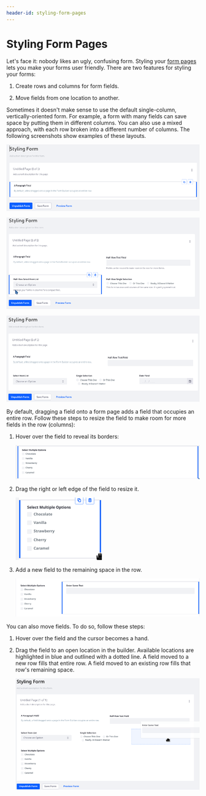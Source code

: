 ```yaml
---
header-id: styling-form-pages
---
```


# Styling Form Pages

Let's face it: nobody likes an ugly, confusing form. Styling your 
[form pages](/docs/7-1/user/-/knowledge_base/u/form-pages) 
lets you make your forms user friendly. There are two features for styling your
forms: 

1.  Create rows and columns for form fields. 

2.  Move fields from one location to another. 

Sometimes it doesn't make sense to use the default single-column, 
vertically-oriented form. For example, a form with many fields can save space by 
putting them in different columns. You can also use a mixed approach, with each 
row broken into a different number of columns. The following screenshots show 
examples of these layouts. 

![Figure 1: This is the default single-column, vertically-oriented form.](../../images/forms-form-row.png)

![Figure 2: Putting form fields in multiple columns can give you more space.](../../images/forms-layout-multicolumn.png)

![Figure 3: The first row is in two columns and the second row is in three columns.](../../images/forms-layout-mixed.png)

By default, dragging a field onto a form page adds a field that occupies an 
entire row. Follow these steps to resize the field to make room for more fields 
in the row (columns): 

1.  Hover over the field to reveal its borders: 

    ![Figure 4: Form field borders.](../../images/forms-field-borders.png)

2.  Drag the right or left edge of the field to resize it.

    ![Figure 5: After resizing, the field is smaller.](../../images/forms-field-resized.png)

3.  Add a new field to the remaining space in the row. 

    ![Figure 6: There are now two fields in the row.](../../images/forms-field-columns.png)

You can also move fields. To do so, follow these steps: 

1.  Hover over the field and the cursor becomes a hand. 

2.  Drag the field to an open location in the builder. Available locations are
    highlighted in blue and outlined with a dotted line. A field moved to a new 
    row fills that entire row. A field moved to an existing row fills that row's 
    remaining space. 

    ![Figure 7: You can also move fields on form pages.](../../images/forms-move-field.png)
